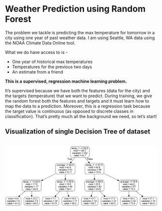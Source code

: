 # Weather Prediction using Random Forest

The problem we tackle is predicting the max temperature for tomorrow in a city using one year of past weather data.
I am using Seattle, WA data using the NOAA Climate Data Online tool.

What we do have access to is - 
<ul>
  <li>One year of historical max temperatures</li>
  <li>Temperatures for the previous two days</li>
  <li>An estimate from a friend</li>
</ul>
<b>This is a supervised, regression machine learning problem.</b>

It’s supervised because
we have both the features (data for the city) and the targets (temperature) that we want to predict.
During training, we give the random forest both the features and targets and it must learn how to map the data to a prediction.
Moreover, this is a regression task because the target value is continuous (as opposed to discrete classes in classification). 
That’s pretty much all the background we need, so let’s start!


## Visualization of single Decision Tree of dataset
&nbsp; &nbsp; &nbsp; &nbsp; &nbsp; &nbsp; &nbsp; &nbsp; &nbsp;
![Single_DT](./small_tree.png)
